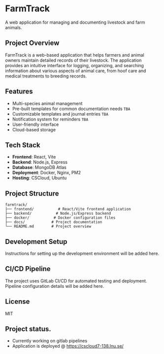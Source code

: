 # FarmTrack

A web application for managing and documenting livestock and farm animals.

## Project Overview

FarmTrack is a web-based application that helps farmers and animal owners maintain detailed records of their livestock. The application provides an intuitive interface for logging, organizing, and searching information about various aspects of animal care, from hoof care and medical treatments to breeding records.

## Features

- Multi-species animal management
- Pre-built templates for common documentation needs `TBA`
- Customizable templates and journal entries `TBA`
- Notification system for reminders `TBA`
- User-friendly interface
- Cloud-based storage

## Tech Stack

- **Frontend**: React, Vite
- **Backend**: Node.js, Express
- **Database**: MongoDB Atlas
- **Deployment**: Docker, Nginx, PM2
- **Hosting**: CSCloud, Ubuntu

## Project Structure

```
farmtrack/
├── frontend/           # React/Vite frontend application
├── backend/           # Node.js/Express backend
├── docker/           # Docker configuration files
├── docs/            # Project documentation
└── README.md        # Project overview
```

## Development Setup

Instructions for setting up the development environment will be added here.

## CI/CD Pipeline

The project uses GitLab CI/CD for automated testing and deployment. Pipeline configuration details will be added here.

## License
MIT

## Project status.
- Currently working on gitlab pipelines
- Application is deployed @ https://cscloud7-138.lnu.se/ 